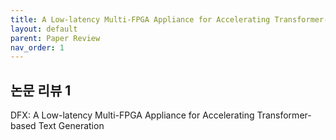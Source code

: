 ```yaml
---
title: A Low-latency Multi-FPGA Appliance for Accelerating Transformer-based Text Generation
layout: default
parent: Paper Review
nav_order: 1
---
```


## 논문 리뷰 1

DFX: A Low-latency Multi-FPGA Appliance for Accelerating Transformer-based Text Generation



